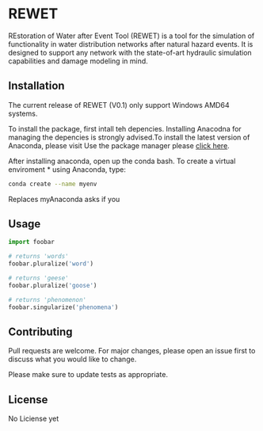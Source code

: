 # REWET

REstoration of Water after Event Tool (REWET) is a tool for the simulation of functionality in water distribution networks after natural hazard events. It is designed to support any network with the state-of-art hydraulic simulation capabilities and damage modeling in mind.

## Installation
The current release of REWET (V0.1) only support Windows AMD64 systems.

To install the package, first intall teh depencies. Installing Anacodna for managing the depencies is strongly advised.To install the latest version of Anaconda, please visit 
Use the package manager please [click here](https://www.anaconda.com).

After installing anaconda, open up the conda bash. To create a virtual enviroment * using Anaconda, type:

```bash
conda create --name myenv
```
Replaces myAnaconda asks if you 

## Usage

```python
import foobar

# returns 'words'
foobar.pluralize('word')

# returns 'geese'
foobar.pluralize('goose')

# returns 'phenomenon'
foobar.singularize('phenomena')
```

## Contributing

Pull requests are welcome. For major changes, please open an issue first
to discuss what you would like to change.

Please make sure to update tests as appropriate.

## License
No Liciense yet